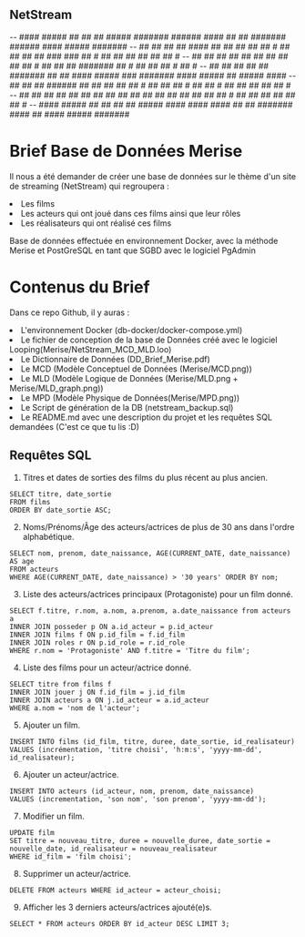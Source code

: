 ## NetStream

--     ####   #####      ##              ##   ##  #####    #######           ######    ####             ##   ##  #######  ######    ####     #####   #######
--    ##  ##   ## ##    ####             ##   ##   ## ##    ##   #            ##  ##  ##  ##            ### ###   ##   #   ##  ##    ##     ##   ##   ##   #
--   ##        ##  ##  ##  ##            ##   ##   ##  ##   ## #              ##  ##      ##            #######   ## #     ##  ##    ##     #         ## #
--   ##        ##  ##  ##  ##            #######   ##  ##   ####              #####     ###             #######   ####     #####     ##      #####    ####
--   ##        ##  ##  ######            ##   ##   ##  ##   ## #              ##          ##            ## # ##   ## #     ## ##     ##          ##   ## #
--    ##  ##   ## ##   ##  ##            ##   ##   ## ##    ##                ##      ##  ##            ##   ##   ##   #   ##  ##    ##     ##   ##   ##   #
--     ####   #####    ##  ##            ##   ##  #####    ####              ####      ####             ##   ##  #######  #### ##   ####     #####   #######


# Brief Base de Données Merise

Il nous a été demander de créer une base de données sur le thème d'un site de streaming (NetStream) qui regroupera :
<li>Les films</li>
<li>Les acteurs qui ont joué dans ces films ainsi que leur rôles</li>
<li>Les réalisateurs qui ont réalisé ces films</li>

Base de données effectuée en environnement Docker, avec la méthode Merise et PostGreSQL en tant que SGBD avec le logiciel PgAdmin

# Contenus du Brief

Dans ce repo Github, il y auras :
<li>L'environnement Docker (db-docker/docker-compose.yml)</li>
<li>Le fichier de conception de la base de Données créé avec le logiciel Looping(Merise/NetStream_MCD_MLD.loo)</li>
<li>Le Dictionnaire de Données (DD_Brief_Merise.pdf)</li>
<li>Le MCD (Modèle Conceptuel de Données (Merise/MCD.png))</li>
<li>Le MLD (Modèle Logique de Données (Merise/MLD.png + Merise/MLD_graph.png))</li>
<li>Le MPD (Modèle Physique de Données(Merise/MPD.png))</li>
<li>Le Script de génération de la DB (netstream_backup.sql)</li>
<li>Le README.md avec une description du projet et les requêtes SQL demandées (C'est ce que tu lis :D)

## Requêtes SQL

1. Titres et dates de sorties des films du plus récent au plus ancien.

```  
SELECT titre, date_sortie 
FROM films 
ORDER BY date_sortie ASC;
```

2. Noms/Prénoms/Âge des acteurs/actrices de plus de 30 ans dans l'ordre alphabétique.

```  
SELECT nom, prenom, date_naissance, AGE(CURRENT_DATE, date_naissance) 
AS age 
FROM acteurs 
WHERE AGE(CURRENT_DATE, date_naissance) > '30 years' ORDER BY nom;
```

3. Liste des acteurs/actrices principaux (Protagoniste) pour un film donné.

```  
SELECT f.titre, r.nom, a.nom, a.prenom, a.date_naissance from acteurs a
INNER JOIN posseder p ON a.id_acteur = p.id_acteur
INNER JOIN films f ON p.id_film = f.id_film
INNER JOIN roles r ON p.id_role = r.id_role
WHERE r.nom = 'Protagoniste' AND f.titre = 'Titre du film';
```

4. Liste des films pour un acteur/actrice donné.

```  
SELECT titre from films f
INNER JOIN jouer j ON f.id_film = j.id_film
INNER JOIN acteurs a ON j.id_acteur = a.id_acteur
WHERE a.nom = 'nom de l'acteur';
```

5. Ajouter un film.

```  
INSERT INTO films (id_film, titre, duree, date_sortie, id_realisateur)
VALUES (incrémentation, 'titre choisi', 'h:m:s', 'yyyy-mm-dd', id_realisateur);
```

6. Ajouter un acteur/actrice.

```  
INSERT INTO acteurs (id_acteur, nom, prenom, date_naissance)
VALUES (incrementation, 'son nom', 'son prenom', 'yyyy-mm-dd');
```

7. Modifier un film.

```  
UPDATE film
SET titre = nouveau_titre, duree = nouvelle_duree, date_sortie = nouvelle_date, id_realisateur = nouveau_realisateur
WHERE id_film = 'film choisi';
```

8. Supprimer un acteur/actrice.

```  
DELETE FROM acteurs WHERE id_acteur = acteur_choisi;
```

9. Afficher les 3 derniers acteurs/actrices ajouté(e)s.

```  
SELECT * FROM acteurs ORDER BY id_acteur DESC LIMIT 3;
```